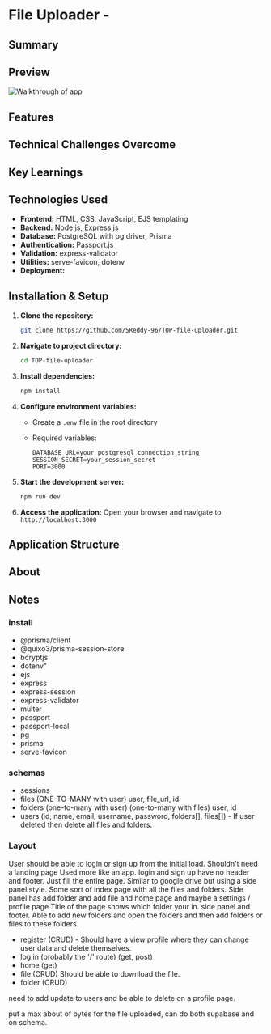 # File Uploader -

## Summary

## Preview

![Walkthrough of app]()

## Features

## Technical Challenges Overcome

## Key Learnings

## Technologies Used

- **Frontend:** HTML, CSS, JavaScript, EJS templating
- **Backend:** Node.js, Express.js
- **Database:** PostgreSQL with pg driver, Prisma
- **Authentication:** Passport.js
- **Validation:** express-validator
- **Utilities:** serve-favicon, dotenv
- **Deployment:**

## Installation & Setup

1. **Clone the repository:**

   ```bash
   git clone https://github.com/SReddy-96/TOP-file-uploader.git
   ```

2. **Navigate to project directory:**

   ```bash
   cd TOP-file-uploader
   ```

3. **Install dependencies:**

   ```bash
   npm install
   ```

4. **Configure environment variables:**

   - Create a `.env` file in the root directory
   - Required variables:

     ```.env
     DATABASE_URL=your_postgresql_connection_string
     SESSION_SECRET=your_session_secret
     PORT=3000
     ```

5. **Start the development server:**

   ```bash
   npm run dev
   ```

6. **Access the application:**
   Open your browser and navigate to `http://localhost:3000`

## Application Structure

## About

## Notes

### install

- @prisma/client
- @quixo3/prisma-session-store
- bcryptjs
- dotenv"
- ejs
- express
- express-session
- express-validator
- multer
- passport
- passport-local
- pg
- prisma
- serve-favicon

### schemas

- sessions
- files (ONE-TO-MANY with user) user, file_url, id
- folders (one-to-many with user) (one-to-many with files) user, id
- users (id, name, email, username, password, folders[], files[]) - If user deleted then delete all files and folders.

### Layout

User should be able to login or sign up from the initial load.
Shouldn't need a landing page Used more like an app.
login and sign up have no header and footer. Just fill the entire page.
Similar to google drive but using a side panel style.
Some sort of index page with all the files and folders.
Side panel has add folder and add file and home page and maybe a settings / profile page
Title of the page shows which folder your in.
side panel and footer.
Able to add new folders and open the folders and then add folders or files to these folders.

- register (CRUD) - Should have a view profile where they can change user data and delete themselves.
- log in (probably the '/' route) (get, post)
- home (get)
- file (CRUD) Should be able to download the file.
- folder (CRUD)

need to add update to users and be able to delete on a profile page.

put a max about of bytes for the file uploaded, can do both supabase and on schema.
